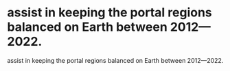 # assist in keeping the portal regions balanced on Earth between 2012—2022.

assist in keeping the portal regions balanced on Earth between 2012—2022.